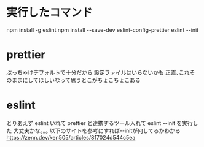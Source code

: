 # 実行したコマンド

npm install -g eslint
npm install --save-dev eslint-config-prettier
eslint --init

# prettier

ぶっちゃけデフォルトで十分だから
設定ファイルはいらないかも
正直､これそのままにしてほしいなって思うとこがちょこちょこある

# eslint

とりあえず eslint いれて prettier と連携するツール入れて
eslint --init を実行した
大丈夫かな｡｡｡
以下のサイトを参考にすれば--initが何してるかわかる
https://zenn.dev/ken505/articles/817024d544c5ea
